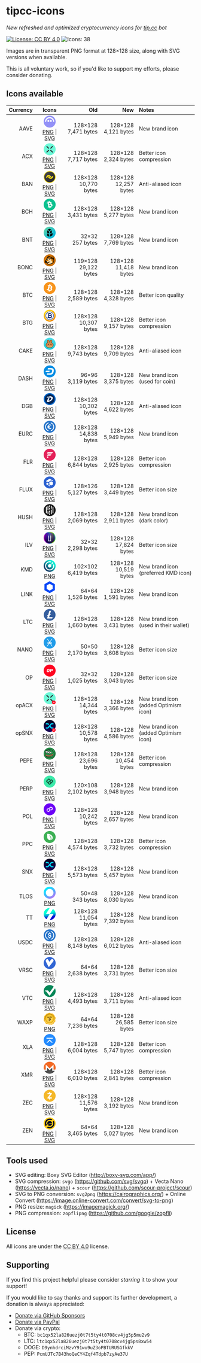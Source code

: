 # tipcc-icons
*New refreshed and optimized cryptocurrency icons for [tip.cc](https://tip.ccc/) bot*

[![License: CC BY 4.0](https://img.shields.io/badge/license-CC_BY_4.0-3861fb.svg)](https://creativecommons.org/licenses/by/4.0/)
![Icons: 38](https://img.shields.io/badge/icons-38-3861fb.svg)

Images are in transparent PNG format at 128×128 size, along with SVG versions when available.

This is all voluntary work, so if you'd like to support my efforts, please consider donating.

## Icons available

| Currency | Icons | Old | New | Notes |
|---------:|:-----:|----:|----:|:------|
| AAVE | <img src="/dist/PNG/AAVE.png" alt="Aave" width="32" height="32"><br>[PNG](/dist/PNG/AAVE.png) &#124; [SVG](/dist/SVG/AAVE.svg) | 128×128<br>7,471 bytes | 128×128<br>4,121 bytes | New brand icon |
| ACX | <img src="/dist/PNG/ACX.png" alt="Across Protocol" width="32" height="32"><br>[PNG](/dist/PNG/ACX.png) &#124; [SVG](/dist/SVG/ACX.svg) | 128×128<br>7,717 bytes | 128×128<br>2,324 bytes | Better icon compression |
| BAN | <img src="/dist/PNG/BAN.png" alt="Banano" width="32" height="32"><br>[PNG](/dist/PNG/BAN.png) &#124; [SVG](/dist/SVG/BAN.svg) | 128×128<br>10,770 bytes | 128×128<br>12,257 bytes | Anti-aliased icon |
| BCH | <img src="/dist/PNG/BCH.png" alt="Bitcoin Cash" width="32" height="32"><br>[PNG](/dist/PNG/BCH.png) &#124; [SVG](/dist/SVG/BCH.svg) | 128×128<br>3,431 bytes | 128×128<br>5,277 bytes | New brand icon |
| BNT | <img src="/dist/PNG/BNT.png" alt="Bancor Network Token" width="32" height="32"><br>[PNG](/dist/PNG/BNT.png) &#124; [SVG](/dist/SVG/BNT.svg) | 32×32<br>257 bytes | 128×128<br>7,769 bytes | New brand icon |
| BONC | <img src="/dist/PNG/BONC.png" alt="Bonkcoin" width="32" height="32"><br>[PNG](/dist/PNG/BONC.png) &#124; [SVG](/dist/SVG/BONC.svg) | 119×128<br>29,122 bytes | 128×128<br>11,418 bytes | New brand icon |
| BTC | <img src="/dist/PNG/BTC.png" alt="Bitcoin" width="32" height="32"><br>[PNG](/dist/PNG/BTC.png) &#124; [SVG](/dist/SVG/BTC.svg) | 128×128<br>2,589 bytes | 128×128<br>4,328 bytes | Better icon quality |
| BTG | <img src="/dist/PNG/BTG.png" alt="Bitcoin Gold" width="32" height="32"><br>[PNG](/dist/PNG/BTG.png) &#124; [SVG](/dist/SVG/BTG.svg) | 128×128<br>10,307 bytes | 128×128<br>9,157 bytes | Better icon compression |
| CAKE | <img src="/dist/PNG/CAKE.png" alt="PancakeSwap" width="32" height="32"><br>[PNG](/dist/PNG/CAKE.png) &#124; [SVG](/dist/SVG/CAKE.svg) | 128×128<br>9,743 bytes | 128×128<br>9,709 bytes | Anti-aliased icon |
| DASH | <img src="/dist/PNG/DASH.png" alt="Dash" width="32" height="32"><br>[PNG](/dist/PNG/DASH.png) &#124; [SVG](/dist/SVG/DASH.svg) | 96×96<br>3,119 bytes | 128×128<br>3,375 bytes | New brand icon<br>(used for coin) |
| DGB | <img src="/dist/PNG/DGB.png" alt="Digibyte" width="32" height="32"><br>[PNG](/dist/PNG/DGB.png) &#124; [SVG](/dist/SVG/DGB.svg) | 128×128<br>10,302 bytes | 128×128<br>4,622 bytes | Anti-aliased icon |
| EURC | <img src="/dist/PNG/EURC.png" alt="EURC" width="32" height="32"><br>[PNG](/dist/PNG/EURC.png) &#124; [SVG](/dist/SVG/EURC.svg) | 128×128<br>14,838 bytes | 128×128<br>5,949 bytes | New brand icon |
| FLR | <img src="/dist/PNG/FLR.png" alt="Flare" width="32" height="32"><br>[PNG](/dist/PNG/FLR.png) &#124; [SVG](/dist/SVG/FLR.svg) | 128×128<br>6,844 bytes | 128×128<br>2,925 bytes | Better icon compression |
| FLUX | <img src="/dist/PNG/FLUX.png" alt="Flux" width="32" height="32"><br>[PNG](/dist/PNG/FLUX.png) &#124; [SVG](/dist/SVG/FLUX.svg) | 128×126<br>5,127 bytes | 128×128<br>3,449 bytes | Better icon size |
| HUSH | <img src="/dist/PNG/HUSH.png" alt="Hush" width="32" height="32"><br>[PNG](/dist/PNG/HUSH.png) &#124; [SVG](/dist/SVG/HUSH.svg) | 128×128<br>2,069 bytes | 128×128<br>2,911 bytes | New brand icon<br>(dark color) |
| ILV | <img src="/dist/PNG/ILV.png" alt="Illuvium" width="32" height="32"><br>[PNG](/dist/PNG/ILV.png) &#124; [SVG](/dist/SVG/ILV.svg) | 32×32<br>2,298 bytes | 128×128<br>17,824 bytes | Better icon size |
| KMD | <img src="/dist/PNG/KMD.png" alt="Komodo" width="32" height="32"><br>[PNG](/dist/PNG/KMD.png) | 102×102<br>6,419 bytes | 128×128<br>10,519 bytes | New brand icon<br>(preferred KMD icon) |
| LINK | <img src="/dist/PNG/LINK.png" alt="Chainlink" width="32" height="32"><br>[PNG](/dist/PNG/LINK.png) &#124; [SVG](/dist/SVG/LINK.svg) | 64×64<br>1,526 bytes | 128×128<br>1,591 bytes | New brand icon |
| LTC | <img src="/dist/PNG/LTC.png" alt="Litecoin" width="32" height="32"><br>[PNG](/dist/PNG/LTC.png) &#124; [SVG](/dist/SVG/LTC.svg) | 128×128<br>1,660 bytes | 128×128<br>3,431 bytes | New brand icon<br>(used in their wallet) |
| NANO | <img src="/dist/PNG/NANO.png" alt="Nano" width="32" height="32"><br>[PNG](/dist/PNG/NANO.png) &#124; [SVG](/dist/SVG/NANO.svg) | 50×50<br>2,170 bytes | 128×128<br>3,608 bytes | Better icon size |
| OP | <img src="/dist/PNG/OP.png" alt="Optimism" width="32" height="32"><br>[PNG](/dist/PNG/OP.png) &#124; [SVG](/dist/SVG/OP.svg) | 32×32<br>1,025 bytes | 128×128<br>3,043 bytes | Better icon size |
| opACX | <img src="/dist/PNG/opACX.png" alt="Across Protocol (Optimism)" width="32" height="32"><br>[PNG](/dist/PNG/opACX.png) &#124; [SVG](/dist/SVG/opACX.svg) | 128×128<br>14,344 bytes | 128×128<br>3,366 bytes | New brand icon<br>(added Optimism icon) |
| opSNX | <img src="/dist/PNG/opSNX.png" alt="Synthetix Network Token (Optimism)" width="32" height="32"><br>[PNG](/dist/PNG/opSNX.png) &#124; [SVG](/dist/SVG/opSNX.svg) | 128×128<br>10,578 bytes | 128×128<br>4,586 bytes | New brand icon<br>(added Optimism icon) |
| PEPE | <img src="/dist/PNG/PEPE.png" alt="Pepecoin" width="32" height="32"><br>[PNG](/dist/PNG/PEPE.png) &#124; [SVG](/dist/SVG/PEPE.svg) | 128×128<br>23,696 bytes | 128×128<br>10,454 bytes | Better icon compression |
| PERP | <img src="/dist/PNG/PERP.png" alt="Perpetual Protocol" width="32" height="32"><br>[PNG](/dist/PNG/PERP.png) &#124; [SVG](/dist/SVG/PERP.svg) | 120×108<br>2,102 bytes | 128×128<br>3,948 bytes | New brand icon |
| POL | <img src="/dist/PNG/POL.png" alt="Polygon Ecosystem Token" width="32" height="32"><br>[PNG](/dist/PNG/POL.png) &#124; [SVG](/dist/SVG/POL.svg) | 128×128<br>10,242 bytes | 128×128<br>2,657 bytes | New brand icon |
| PPC | <img src="/dist/PNG/PPC.png" alt="Peercoin" width="32" height="32"><br>[PNG](/dist/PNG/PPC.png) &#124; [SVG](/dist/SVG/PPC.svg) | 128×128<br>4,574 bytes | 128×128<br>3,732 bytes | Better icon compression |
| SNX | <img src="/dist/PNG/SNX.png" alt="Synthetix Network Token" width="32" height="32"><br>[PNG](/dist/PNG/SNX.png) &#124; [SVG](/dist/SVG/SNX.svg) | 128×128<br>5,573 bytes | 128×128<br>5,457 bytes | New brand icon |
| TLOS | <img src="/dist/PNG/TLOS.png" alt="Telos" width="32" height="32"><br>[PNG](/dist/PNG/TLOS.png) | 50×48<br>343 bytes | 128×128<br>8,030 bytes | New brand icon |
| TT | <img src="/dist/PNG/TT.png" alt="Thunderscore" width="32" height="32"><br>[PNG](/dist/PNG/TT.png) | 128×128<br>11,054 bytes | 128×128<br>7,392 bytes | New brand icon |
| USDC | <img src="/dist/PNG/USDC.png" alt="USDC" width="32" height="32"><br>[PNG](/dist/PNG/USDC.png) &#124; [SVG](/dist/SVG/USDC.svg) | 128×128<br>8,148 bytes | 128×128<br>6,012 bytes | Anti-aliased icon |
| VRSC | <img src="/dist/PNG/VRSC.png" alt="Verus Coin" width="32" height="32"><br>[PNG](/dist/PNG/VRSC.png) &#124; [SVG](/dist/SVG/VRSC.svg) | 64×64<br>2,638 bytes | 128×128<br>3,731 bytes | Better icon size |
| VTC | <img src="/dist/PNG/VTC.png" alt="Vertcoin" width="32" height="32"><br>[PNG](/dist/PNG/VTC.png) &#124; [SVG](/dist/SVG/VTC.svg) | 128×128<br>4,493 bytes | 128×128<br>3,711 bytes | Anti-aliased icon |
| WAXP | <img src="/dist/PNG/WAXP.png" alt="WAX" width="32" height="32"><br>[PNG](/dist/PNG/WAXP.png) | 64×64<br>7,236 bytes | 128×128<br>26,585 bytes | Better icon size |
| XLA | <img src="/dist/PNG/XLA.png" alt="Scala" width="32" height="32"><br>[PNG](/dist/PNG/XLA.png) &#124; [SVG](/dist/SVG/XLA.svg) | 128×128<br>6,004 bytes | 128×128<br>5,747 bytes | Better icon compression |
| XMR | <img src="/dist/PNG/XMR.png" alt="Monero" width="32" height="32"><br>[PNG](/dist/PNG/XMR.png) &#124; [SVG](/dist/SVG/XMR.svg) | 128×128<br>6,010 bytes | 128×128<br>2,841 bytes | Better icon compression |
| ZEC | <img src="/dist/PNG/ZEC.png" alt="Zcash" width="32" height="32"><br>[PNG](/dist/PNG/ZEC.png) &#124; [SVG](/dist/SVG/ZEC.svg) | 128×128<br>11,576 bytes | 128×128<br>3,192 bytes | New brand icon |
| ZEN | <img src="/dist/PNG/ZEN.png" alt="Horizen" width="32" height="32"><br>[PNG](/dist/PNG/ZEN.png) &#124; [SVG](/dist/SVG/ZEN.svg) | 64×64<br>3,465 bytes | 128×128<br>5,027 bytes | New brand icon |

## Tools used

- SVG editing: Boxy SVG Editor (http://boxy-svg.com/app/)
- SVG compression: `svgo` (https://github.com/svg/svgo) + Vecta Nano (https://vecta.io/nano) + `scour` (https://github.com/scour-project/scour)
- SVG to PNG conversion: `svg2png` (https://cairographics.org/) + Online Convert (https://image.online-convert.com/convert/svg-to-png)
- PNG resize: `magick` (https://imagemagick.org/)
- PNG compression: `zopflipng` (https://github.com/google/zopfli)

## License

All icons are under the [CC BY 4.0](https://creativecommons.org/licenses/by/4.0/) license.

## Supporting

If you find this project helpful please consider *starring* it to show your support!

If you would like to say thanks and support its further development, a donation is always appreciated:

- [Donate via GitHub Sponsors](https://github.com/sponsors/paulofreitas)
- [Donate via PayPal](https://www.paypal.com/donate/?hosted_button_id=7RXV5F493MYVY)
- Donate via crypto:
  - BTC: `bc1qx52la826uezj0t7t5ty4t0708cv4jg5p5mu2v9`
  - LTC: `ltc1qx52la826uezj0t7t5ty4t0708cv4jg5ps8xw54`
  - DOGE: `D9ynhdrciMzvY91wu9uZ3oPBTURUSGfkkV`
  - PEP: `PcmUJTc7B43hoQeCY4Zqf4Tdpb7zyAe37U`
